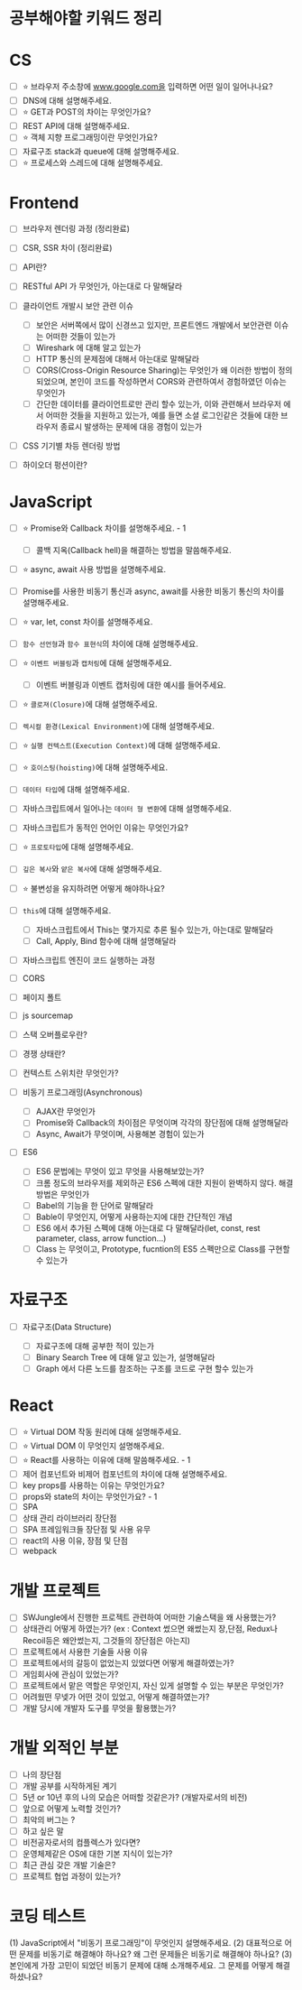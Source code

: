 <style>
    h1 {
        border-bottom : none;
    }
</style>

# 공부해야할 키워드 정리

# CS

-   [ ] ⭐️ 브라우저 주소창에 www.google.com을 입력하면 어떤 일이 일어나나요?
-   [ ] DNS에 대해 설명해주세요.
-   [ ] ⭐️ GET과 POST의 차이는 무엇인가요?
-   [ ] REST API에 대해 설명해주세요.
-   [ ] ⭐️ 객체 지향 프로그래밍이란 무엇인가요?
-   [ ] 자료구조 stack과 queue에 대해 설명해주세요.
-   [ ] ⭐️ 프로세스와 스레드에 대해 설명해주세요.

# Frontend

-   [ ] 브라우저 렌더링 과정 (정리완료)
-   [ ] CSR, SSR 차이 (정리완료)
-   [ ] API란?
-   [ ] RESTful API 가 무엇인가, 아는대로 다 말해달라

-   [ ] 클라이언트 개발시 보안 관련 이슈

    -   [ ] 보안은 서버쪽에서 많이 신경쓰고 있지만, 프론트엔드 개발에서 보안관련 이슈는 어떠한 것들이 있는가
    -   [ ] Wireshark 에 대해 알고 있는가
    -   [ ] HTTP 통신의 문제점에 대해서 아는대로 말해달라
    -   [ ] CORS(Cross-Origin Resource Sharing)는 무엇인가 왜 이러한 방법이 정의 되었으며, 본인이 코드를 작성하면서 CORS와 관련하여서 경험하였던 이슈는 무엇인가
    -   [ ] 간단한 데이터를 클라이언트로만 관리 할수 있는가, 이와 관련해서 브라우저 에서 어떠한 것들을 지원하고 있는가, 예를 들면 소셜 로그인같은 것들에 대한 브라우저 종료시 발생하는 문제에 대응 경험이 있는가

-   [ ] CSS 기기별 차등 렌더링 방법
-   [ ] 하이오더 펑션이란?

# JavaScript

-   [ ] ⭐️ Promise와 Callback 차이를 설명해주세요. - 1
    -   [ ] 콜백 지옥(Callback hell)을 해결하는 방법을 말씀해주세요.
-   [ ] ⭐️ async, await 사용 방법을 설명해주세요.
-   [ ] Promise를 사용한 비동기 통신과 async, await를 사용한 비동기 통신의 차이를 설명해주세요.
-   [ ] ⭐️ var, let, const 차이를 설명해주세요.
-   [ ] `함수 선언형`과 `함수 표현식`의 차이에 대해 설명해주세요.
-   [ ] ⭐️ `이벤트 버블링`과 `캡처링`에 대해 설명해주세요.
    -   [ ] 이벤트 버블링과 이벤트 캡처링에 대한 예시를 들어주세요.
-   [ ] ⭐️ `클로져(Closure)`에 대해 설명해주세요.
-   [ ] `렉시컬 환경(Lexical Environment)`에 대해 설명해주세요.
-   [ ] ⭐️ `실행 컨텍스트(Execution Context)`에 대해 설명해주세요.
-   [ ] ⭐️ `호이스팅(hoisting)`에 대해 설명해주세요.
-   [ ] `데이터 타입`에 대해 설명해주세요.
-   [ ] 자바스크립트에서 일어나는 `데이터 형 변환`에 대해 설명해주세요.
-   [ ] 자바스크립트가 동적인 언어인 이유는 무엇인가요?
-   [ ] ⭐️ `프로토타입`에 대해 설명해주세요.
-   [ ] `깊은 복사`와 `얕은 복사`에 대해 설명해주세요.
-   [ ] ⭐️ 불변성을 유지하려면 어떻게 해야하나요?
-   [ ] `this`에 대해 설명해주세요.
    -   [ ] 자바스크립트에서 This는 몇가지로 추론 될수 있는가, 아는대로 말해달라
    -   [ ] Call, Apply, Bind 함수에 대해 설명해달라
-   [ ] 자바스크립트 엔진이 코드 실행하는 과정
-   [ ] CORS
-   [ ] 페이지 폴트
-   [ ] js sourcemap
-   [ ] 스택 오버플로우란?
-   [ ] 경쟁 상태란?
-   [ ] 컨텍스트 스위치란 무엇인가?
-   [ ] 비동기 프로그래밍(Asynchronous)

    -   [ ] AJAX란 무엇인가
    -   [ ] Promise와 Callback의 차이점은 무엇이며 각각의 장단점에 대해 설명해달라
    -   [ ] Async, Await가 무엇이며, 사용해본 경험이 있는가

-   [ ] ES6

    -   [ ] ES6 문법에는 무엇이 있고 무엇을 사용해보았는가?
    -   [ ] 크롬 정도의 브라우저를 제외하곤 ES6 스펙에 대한 지원이 완벽하지 않다. 해결방법은 무엇인가
    -   [ ] Babel의 기능을 한 단어로 말해달라
    -   [ ] Bable이 무엇인지, 어떻게 사용하는지에 대한 간단적인 개념
    -   [ ] ES6 에서 추가된 스펙에 대해 아는대로 다 말해달라(let, const, rest parameter, class, arrow function...)
    -   [ ] Class 는 무엇이고, Prototype, fucntion의 ES5 스펙만으로 Class를 구현할수 있는가

# 자료구조

-   [ ] 자료구조(Data Structure)

    -   [ ] 자료구조에 대해 공부한 적이 있는가
    -   [ ] Binary Search Tree 에 대해 알고 있는가, 설명해달라
    -   [ ] Graph 에서 다른 노드를 참조하는 구조를 코드로 구현 할수 있는가

# React

-   [ ] ⭐️ Virtual DOM 작동 원리에 대해 설명해주세요.
-   [ ] ⭐️ Virtual DOM 이 무엇인지 설명해주세요.
-   [ ] ⭐️ React를 사용하는 이유에 대해 말씀해주세요. - 1
-   [ ] 제어 컴포넌트와 비제어 컴포넌트의 차이에 대해 설명해주세요.
-   [ ] key props를 사용하는 이유는 무엇인가요?
-   [ ] props와 state의 차이는 무엇인가요? - 1
-   [ ] SPA
-   [ ] 상태 관리 라이브러리 장단점
-   [ ] SPA 프레임워크들 장단점 및 사용 유무
-   [ ] react의 사용 이유, 장점 및 단점
-   [ ] webpack

# 개발 프로젝트

-   [ ] SWJungle에서 진행한 프로젝트 관련하여 어떠한 기술스택을 왜 사용했는가?
-   [ ] 상태관리 어떻게 하였는가? (ex : Context 썼으면 왜썼는지 장,단점, Redux나 Recoil등은 왜안썼는지, 그것들의 장단점은 아는지)
-   [ ] 프로젝트에서 사용한 기술들 사용 이유
-   [ ] 프로젝트에서의 갈등이 없었는지 있었다면 어떻게 해결하였는가?
-   [ ] 게임회사에 관심이 있었는가?
-   [ ] 프로젝트에서 맡은 역할은 무엇인지, 자신 있게 설명할 수 있는 부분은 무엇인가?
-   [ ] 어려웠떤 무넺가 어떤 것이 있었고, 어떻게 해결하였는가?
-   [ ] 개발 당시에 개발자 도구를 무엇을 활용했는가?

# 개발 외적인 부분

-   [ ] 나의 장단점
-   [ ] 개발 공부를 시작하게된 계기
-   [ ] 5년 or 10년 후의 나의 모습은 어떠할 것같은가? (개발자로서의 비전)
-   [ ] 앞으로 어떻게 노력할 것인가?
-   [ ] 최악의 버그는 ?
-   [ ] 하고 싶은 말
-   [ ] 비전공자로서의 컴플렉스가 있다면?
-   [ ] 운영체제같은 OS에 대한 기본 지식이 있는가?
-   [ ] 최근 관심 갖은 개발 기술은?
-   [ ] 프로젝트 협업 과정이 있는가?

# 코딩 테스트

(1) JavaScript에서 "비동기 프로그래밍"이 무엇인지 설명해주세요.
(2) 대표적으로 어떤 문제를 비동기로 해결해야 하나요? 왜 그런 문제들은 비동기로 해결해야 하나요?
(3) 본인에게 가장 고민이 되었던 비동기 문제에 대해 소개해주세요. 그 문제를 어떻게 해결하셨나요?
